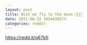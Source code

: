 ```yaml
--- 
layout: post 
title: Wish we fly to the moon 🚀🚀🚀 
date: 2021-06-22 1624430273 
categories: reddit 
--- 
```

https://redd.it/o67b1i
